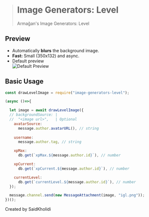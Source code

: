 > # Image Generators: Level
> Armağan's Image Generators: Level


## Preview
- Automatically **blurs** the background image.
- **Fast:** Small (350x132) and async.
- Default preview<br>
![Default Preview](https://i.imgur.com/LtI4YmK.png)

## Basic Usage
```js
const drawLevelImage = require("image-generators-level");

(async ()=>{

  let image = await drawLevelImage({
  // backgroundSource: |
  //  "<image url>",   | Optional
    avatarSource: 
      message.author.avatarURL(), // string
  
    username: 
      message.author.tag, // string

    xpMax: 
      db.get(`xpMax.${message.author.id}`), // number

    xpCurrent: 
      db.get(`xpCurrent.${message.author.id}`), // number

    currentLevel: 
      db.get(`currentLevel.${message.author.id}`), // number
  });

  message.channel.send(new MessageAttachment(image, "igl.png"));
})();
```

Created by SaidKholidi
